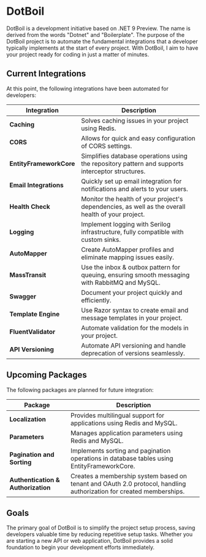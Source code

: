 # DotBoil

DotBoil is a development initiative based on .NET 9 Preview. The name is derived from the words "Dotnet" and "Boilerplate". The purpose of the DotBoil project is to automate the fundamental integrations that a developer typically implements at the start of every project. With DotBoil, I aim to have your project ready for coding in just a matter of minutes.

## Current Integrations

At this point, the following integrations have been automated for developers:

| Integration            | Description                                                                                              |
|------------------------|----------------------------------------------------------------------------------------------------------|
| **Caching**            | Solves caching issues in your project using Redis.                                                       |
| **CORS**               | Allows for quick and easy configuration of CORS settings.                                                |
| **EntityFrameworkCore** | Simplifies database operations using the repository pattern and supports interceptor structures.         |
| **Email Integrations**  | Quickly set up email integration for notifications and alerts to your users.                             |
| **Health Check**        | Monitor the health of your project's dependencies, as well as the overall health of your project.        |
| **Logging**            | Implement logging with Serilog infrastructure, fully compatible with custom sinks.                       |
| **AutoMapper**         | Create AutoMapper profiles and eliminate mapping issues easily.                                           |
| **MassTransit**        | Use the inbox & outbox pattern for queuing, ensuring smooth messaging with RabbitMQ and MySQL.            |
| **Swagger**            | Document your project quickly and efficiently.                                                           |
| **Template Engine**    | Use Razor syntax to create email and message templates in your project.                                  |
| **FluentValidator**    | Automate validation for the models in your project.                                                      |
| **API Versioning**     | Automate API versioning and handle deprecation of versions seamlessly.                                   |

## Upcoming Packages

The following packages are planned for future integration:

| Package                 | Description                                                                                              |
|-------------------------|----------------------------------------------------------------------------------------------------------|
| **Localization**        | Provides multilingual support for applications using Redis and MySQL.                                   |
| **Parameters**          | Manages application parameters using Redis and MySQL.                                                  |
| **Pagination and Sorting** | Implements sorting and pagination operations in database tables using EntityFrameworkCore.             |
| **Authentication & Authorization** | Creates a membership system based on tenant and OAuth 2.0 protocol, handling authorization for created memberships. |

## Goals

The primary goal of DotBoil is to simplify the project setup process, saving developers valuable time by reducing repetitive setup tasks. Whether you are starting a new API or web application, DotBoil provides a solid foundation to begin your development efforts immediately.
